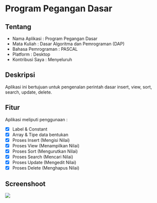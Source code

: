 # Program Pegangan Dasar

Tentang
-------
* Nama Aplikasi : Program Pegangan Dasar
* Mata Kuliah : Dasar Algoritma dan Pemrograman (DAP)
* Bahasa Pemrograman : PASCAL
* Platform : Desktop
* Kontribusi Saya : Menyeluruh

Deskripsi
---------
Aplikasi ini bertujuan untuk pengenalan perintah dasar insert, view, sort, search, update, delete.

Fitur
-----
Aplikasi meliputi penggunaan :
- [x] Label & Constant
- [x] Array & Tipe data bentukan
- [x] Proses Insert (Mengisi Nilai)
- [x] Proses View (Menampilkan Nilai)
- [x] Proses Sort (Mengurutkan Nilai)
- [x] Proses Search (Mencari Nilai)
- [x] Proses Update (Mengedit Nilai)
- [x] Proses Delete (Menghapus Nilai)

Screenshoot
-----------
![](SS.jpg)

